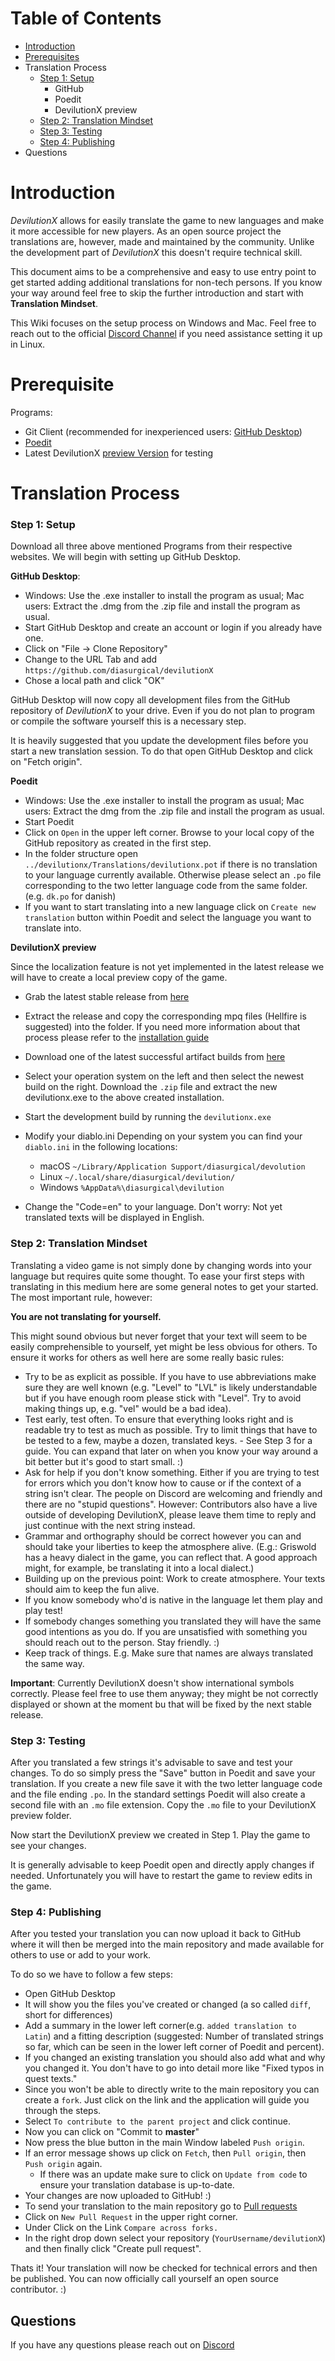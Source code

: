 # Table of Contents
* [Introduction](#introduction)
* [Prerequisites](#perquisites)
* Translation Process
	* [Step 1: Setup](#step-1-setup)
        * GitHub
        * Poedit
        * DevilutionX preview
	* [Step 2: Translation Mindset](#step-2-translation-mindset)
	* [Step 3: Testing](#step-3-testing)
	* [Step 4: Publishing](#step-4-publishing)
* Questions

# Introduction

_DevilutionX_ allows for easily translate the game to new languages and make it more accessible for new players. As an open source project the translations are, however, made and maintained by the community. Unlike the development part of _DevilutionX_ this doesn't require technical skill.

This document aims to be a comprehensive and easy to use entry point to get started adding additional translations for non-tech persons. If you know your way around feel free to skip the further introduction and start with **Translation Mindset**.

This Wiki focuses on the setup process on Windows and Mac. Feel free to reach out to the official [Discord Channel](https://discord.gg/YQKCAYQ) if you need assistance setting it up in Linux.

# Prerequisite

Programs:
* Git Client (recommended for inexperienced users: [GitHub Desktop](https://desktop.github.com/))
* [Poedit](https://poedit.net/)
* Latest DevilutionX [preview Version](https://github.com/diasurgical/devilutionX/actions?query=branch%3Amaster+is%3Asuccess) for testing

# Translation Process

### Step 1: Setup

Download all three above mentioned Programs from their respective websites. We will begin with setting up GitHub Desktop.

**GitHub Desktop**:
- Windows: Use the .exe installer to install the program as usual; Mac users: Extract the .dmg from the .zip file and install the program as usual. 
- Start GitHub Desktop and create an account or login if you already have one.
- Click on "File -> Clone Repository"
- Change to the URL Tab and add `https://github.com/diasurgical/devilutionX`
- Chose a local path and click "OK"

GitHub Desktop will now copy all development files from the GitHub repository of _DevilutionX_ to your drive. Even if you do not plan to program or compile the software yourself this is a necessary step.

It is heavily suggested that you update the development files before you start a new translation session. To do that open GitHub Desktop and click on "Fetch origin". 

**Poedit**
- Windows: Use the .exe installer to install the program as usual; Mac users: Extract the dmg from the .zip file and install the program as usual. 
- Start Poedit 
- Click on `Open` in the upper left corner. Browse to your local copy of the GitHub repository as created in the first step.
- In the folder structure open `../devilutionx/Translations/devilutionx.pot` if there is no translation to your language currently available. Otherwise please select an `.po` file corresponding to the two letter language code from the same folder. (e.g. `dk.po` for danish)
- If you want to start translating into a new language click on `Create new translation` button within Poedit and select the language you want to translate into. 

**DevilutionX preview**

Since the localization feature is not yet implemented in the latest release we will have to create a local preview copy of the game. 

- Grab the latest stable release from [here](https://github.com/diasurgical/devilutionX/releases)
- Extract the release and copy the corresponding mpq files (Hellfire is suggested) into the folder. If you need more information about that process please refer to the [installation guide](https://github.com/diasurgical/devilutionX/blob/master/docs/installing.md)
- Download one of the latest successful artifact builds from [here](https://github.com/diasurgical/devilutionX/actions?query=branch%3Amaster+is%3Asuccess)
- Select your operation system on the left and then select the newest build on the right. Download the `.zip` file and extract the new devilutionx.exe to the above created installation.
- Start the development build by running the `devilutionx.exe`
- Modify your diablo.ini Depending on your system you can find your `diablo.ini` in the following locations:

	- macOS `~/Library/Application Support/diasurgical/devolution`
	- Linux `~/.local/share/diasurgical/devilution/`
	- Windows `%AppData%\diasurgical\devilution`

- Change the "Code=en" to your language. Don't worry: Not yet translated texts will be displayed in English.

### Step 2: Translation Mindset

Translating a video game is not simply done by changing words into your language but requires quite some thought. To ease your first steps with translating in this medium here are some general notes to get your started. The most important rule, however: 

**You are not translating for yourself.**

This might sound obvious but never forget that your text will seem to be easily comprehensible to yourself, yet might be less obvious for others. To ensure it works for others as well here are some really basic rules:

* Try to be as explicit as possible. If you have to use abbreviations make sure they are well known (e.g. "Level" to "LVL" is likely understandable but if you have enough room please stick with "Level". Try to avoid making things up, e.g. "vel" would be a bad idea).
* Test early, test often. To ensure that everything looks right and is readable try to test as much as possible. Try to limit things that have to be tested to a few, maybe a dozen, translated keys. - See Step 3 for a guide. You can expand that later on when you know your way around a bit better but it's good to start small. :) 
* Ask for help if you don't know something. Either if you are trying to test for errors which you don't know how to cause or if the context of a string isn't clear. The people on Discord are welcoming and friendly and there are no "stupid questions". However: Contributors also have a live outside of developing DevilutionX, please leave them time to reply and just continue with the next string instead.
* Grammar and orthography should be correct however you can and should take your liberties to keep the atmosphere alive. (E.g.: Griswold has a heavy dialect in the game, you can reflect that. A good approach might, for example, be translating it into a local dialect.)
* Building up on the previous point: Work to create atmosphere. Your texts should aim to keep the fun alive.
* If you know somebody who'd is native in the language let them play and play test!
* If somebody changes something you translated they will have the same good intentions as you do. If you are unsatisfied with something you should reach out to the person. Stay friendly. :) 
* Keep track of things. E.g. Make sure that names are always translated the same way.

**Important**: Currently DevilutionX doesn't show international symbols correctly. Please feel free to use them anyway; they might be not correctly displayed or shown at the moment bu that will be fixed by the next stable release. 

### Step 3: Testing

After you translated a few strings it's advisable to save and test your changes. To do so simply press the "Save" button in Poedit and save your translation. If you create a new file save it with the two letter language code and the file ending `.po`. In the standard settings Poedit will also create a second file with an `.mo` file extension. Copy the `.mo` file to your DevilutionX preview folder.

Now start the DevilutionX preview we created in Step 1. Play the game to see your changes. 

It is generally advisable to keep Poedit open and directly apply changes if needed. Unfortunately you will have to restart the game to review edits in the game.

### Step 4: Publishing

After you tested your translation you can now upload it back to GitHub where it will then be merged into the main repository and made available for others to use or add to your work.

To do so we have to follow a few steps:

- Open GitHub Desktop
- It will show you the files you've created or changed (a so called `diff`, short for differences)
- Add a summary in the lower left corner(e.g. `added translation to Latin`) and a fitting description (suggested: Number of translated strings so far, which can be seen in the lower left corner of Poedit and percent).
- If you changed an existing translation you should also add what and why you changed it. You don't have to go into detail more like "Fixed typos in quest texts."
- Since you won't be able to directly write to the main repository you can create a `fork`. Just click on the link and the application will guide you through the steps.
- Select `To contribute to the parent project` and click continue.
- Now you can click on "Commit to **master**"
- Now press the blue button in the main Window labeled `Push origin`.
- If an error message shows up click on `Fetch`, then `Pull origin`, then `Push origin` again.
    - If there was an update make sure to click on `Update from code` to ensure your translation database is up-to-date.
- Your changes are now uploaded to GitHub! :) 
- To send your translation to the main repository go to [Pull requests](https://github.com/diasurgical/devilutionX/pulls)
- Click on `New Pull Request` in the upper right corner.
- Under Click on the Link `Compare across forks.`
- In the right drop down select your repository (`YourUsername/devilutionX`) and then finally click "Create pull request". 

Thats it! Your translation will now be checked for technical errors and then be published. You can now officially call yourself an open source contributor. :) 

## Questions

If you have any questions please reach out on [Discord](https://discord.gg/YQKCAYQ)